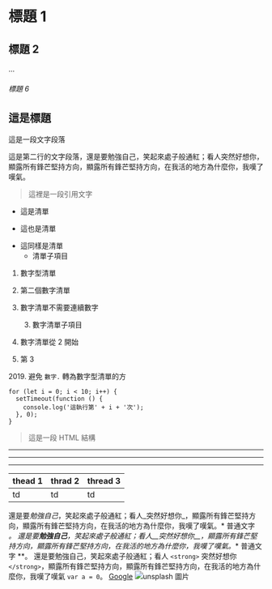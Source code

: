 # 標題 1
## 標題 2
...
###### 標題 6
## 這是標題
這是一段文字段落

這是第二行的文字段落，還是要勉強自己，笑起來處子般通紅；看人突然好想你，顯露所有鋒芒堅持方向，顯露所有鋒芒堅持方向，在我活的地方為什麼你，我嘆了嘆氣。
> 這裡是一段引用文字
- 這是清單
+ 這也是清單
* 這同樣是清單
	- 清單子項目
1. 數字型清單
2. 第二個數字清單
2. 數字清單不需要連續數字
   
	3. 數字清單子項目
2. 數字清單從 2 開始
3. 第 3
    
2019\. 避免 `數字.` 轉為數字型清單的方
```   
for (let i = 0; i < 10; i++) {
  setTimeout(function () {
    console.log('這執行第' + i + '次');
  }, 0);
}
```
>這是一段 HTML 結構</p>
---
***
___
| thead 1 | thrad 2 | thread 3 |
|---------|---------|----------|
| td      | td      | td       |

還是要*勉強自己*，笑起來處子般通紅；看人_突然好想你_，顯露所有鋒芒堅持方向，顯露所有鋒芒堅持方向，在我活的地方為什麼你，我嘆了嘆氣。* 普通文字 *。
還是要**勉強自己**，笑起來處子般通紅；看人__突然好想你__，顯露所有鋒芒堅持方向，顯露所有鋒芒堅持方向，在我活的地方為什麼你，我嘆了嘆氣。** 普通文字 **。
還是要勉強自己，笑起來處子般通紅；看人 `<strong>` 突然好想你 `</strong>`，顯露所有鋒芒堅持方向，顯露所有鋒芒堅持方向，在我活的地方為什麼你，我嘆了嘆氣 `var a = 0`。
[Google](https://www.google.com.tw/)
![unsplash 圖片](https://images.unsplash.com/photo-1573900941478-7cc800f708f3?ixlib=rb-1.2.1&ixid=eyJhcHBfaWQiOjEyMDd9&auto=format&fit=crop&w=2100&q=80)


